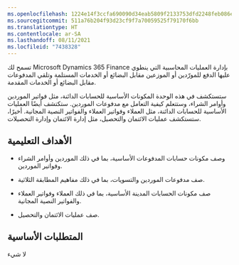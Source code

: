 ```yaml
---
ms.openlocfilehash: 1224e14f3ccfa690090d34eab5809f2133753dfd2248feb086e6d0c7ffc164eb
ms.sourcegitcommit: 511a76b204f93d23cf9f7a70059525f79170f6bb
ms.translationtype: HT
ms.contentlocale: ar-SA
ms.lasthandoff: 08/11/2021
ms.locfileid: "7438328"
---
```

تسمح لك Microsoft Dynamics 365 Finance بإدارة العمليات المحاسبية التي ينطوي عليها الدفع للمورّدين أو الموزعين مقابل البضائع أو الخدمات المستلمة وتلقي المدفوعات مقابل البضائع أو الخدمات المقدمة.

ستستكشف في هذه الوحدة المكونات الأساسية للحسابات الدائنة، مثل فواتير الموردين وأوامر الشراء، وستتعلم كيفية التعامل مع مدفوعات الموردين. ستكتشف أيضًا العمليات الأساسية للحسابات الدائنة، مثل العملاء وفواتير العملاء والفواتير النصية المجانية. أخيرًا، ستستكشف عمليات الائتمان والتحصيل، مثل إدارة الائتمان وإدارة التحصيلات.

## <a name="learning-objectives"></a>الأهداف التعليمية

- وصف مكونات حسابات المدفوعات الأساسية، بما في ذلك الموردين وأوامر الشراء وفواتير الموردين.

- صف مدفوعات الموردين والتسويات، بما في ذلك مفاهيم المطابقة الثلاثية.

- صف مكونات الحسابات المدينة الأساسية، بما في ذلك العملاء وفواتير العملاء والفواتير النصية المجانية.

- صف عمليات الائتمان والتحصيل.

## <a name="prerequisites"></a>المتطلبات الأساسية

لا شيء

